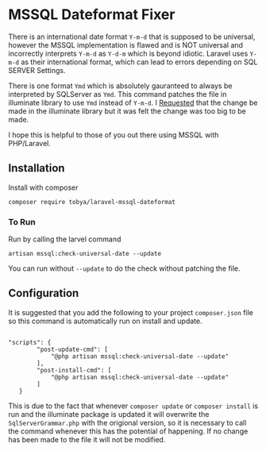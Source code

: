# MSSQL Dateformat Fixer

There is an international date format `Y-m-d` that is supposed to be universal, however the MSSQL implementation is flawed
and is NOT universal and incorrectly interprets `Y-m-d`  as `Y-d-m` which is beyond idiotic.
Laravel uses `Y-m-d` as their international format, which can lead to errors depending on SQL SERVER Settings.

There is one format `Ymd` which is absolutely gauranteed to always be interpreted by SQLServer as `Ymd`.  This command patches the file in 
illuminate library to use `Ymd` instead of `Y-m-d`.  I [Requested]() that the change be made in the illuminate library but it was felt the change
was too big to be made. 

I hope this is helpful to those of you out there using MSSQL with PHP/Laravel.

## Installation

Install with composer

````dotenv
composer require tobya/laravel-mssql-dateformat
````
### To Run

Run by calling the larvel command

````dotenv
artisan mssql:check-universal-date --update
````
You can run without `--update` to do the check without patching the file.

## Configuration 

It is suggested that you add the following to your project `composer.json` file so this command is automatically run
on install and update.  

````dotenv

"scripts": {
        "post-update-cmd": [
            "@php artisan mssql:check-universal-date --update"
        ],
        "post-install-cmd": [
            "@php artisan mssql:check-universal-date --update"
        ]
   }
````
This is due to the fact that whenever `composer update` or `composer install` is run and the illuminate package
is updated it will overwrite the `SqlServerGrammar.php` with the origional version, so it is necessary to call
the command whenever this has the potential of happening.  If no change has been made to the file it will
not be modified.
